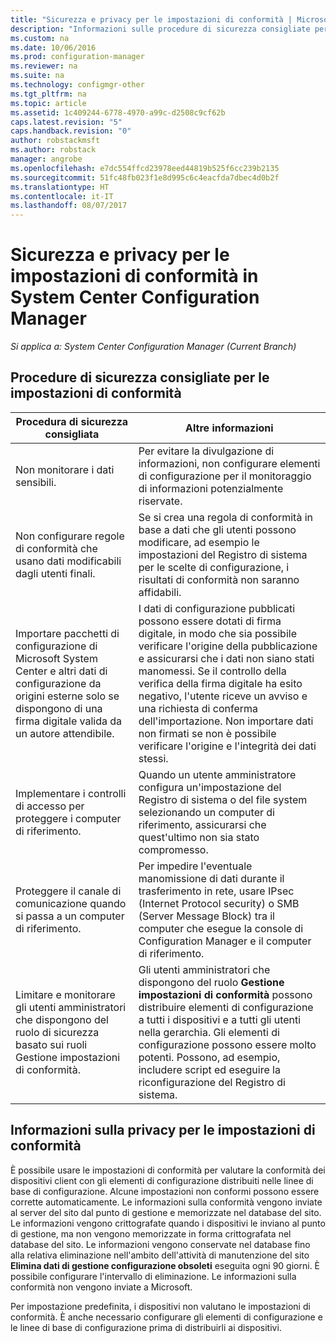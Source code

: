 ```yaml
---
title: "Sicurezza e privacy per le impostazioni di conformità | Microsoft Docs"
description: "Informazioni sulle procedure di sicurezza consigliate per le impostazioni di conformità in System Center Configuration Manager."
ms.custom: na
ms.date: 10/06/2016
ms.prod: configuration-manager
ms.reviewer: na
ms.suite: na
ms.technology: configmgr-other
ms.tgt_pltfrm: na
ms.topic: article
ms.assetid: 1c409244-6778-4970-a99c-d2508c9cf62b
caps.latest.revision: "5"
caps.handback.revision: "0"
author: robstackmsft
ms.author: robstack
manager: angrobe
ms.openlocfilehash: e7dc554ffcd23978eed44819b525f6cc239b2135
ms.sourcegitcommit: 51fc48fb023f1e8d995c6c4eacfda7dbec4d0b2f
ms.translationtype: HT
ms.contentlocale: it-IT
ms.lasthandoff: 08/07/2017
---
```

# <a name="security-and-privacy-for-compliance-settings-in-system-center-configuration-manager"></a>Sicurezza e privacy per le impostazioni di conformità in System Center Configuration Manager

*Si applica a: System Center Configuration Manager (Current Branch)*


## <a name="security-best-practices-for-compliance-settings"></a>Procedure di sicurezza consigliate per le impostazioni di conformità  

|Procedura di sicurezza consigliata|Altre informazioni|  
|----------------------------|----------------------|  
|Non monitorare i dati sensibili.|Per evitare la divulgazione di informazioni, non configurare elementi di configurazione per il monitoraggio di informazioni potenzialmente riservate.|  
|Non configurare regole di conformità che usano dati modificabili dagli utenti finali.|Se si crea una regola di conformità in base a dati che gli utenti possono modificare, ad esempio le impostazioni del Registro di sistema per le scelte di configurazione, i risultati di conformità non saranno affidabili.|  
|Importare pacchetti di configurazione di Microsoft System Center e altri dati di configurazione da origini esterne solo se dispongono di una firma digitale valida da un autore attendibile.|I dati di configurazione pubblicati possono essere dotati di firma digitale, in modo che sia possibile verificare l'origine della pubblicazione e assicurarsi che i dati non siano stati manomessi. Se il controllo della verifica della firma digitale ha esito negativo, l'utente riceve un avviso e una richiesta di conferma dell'importazione. Non importare dati non firmati se non è possibile verificare l'origine e l'integrità dei dati stessi.|  
|Implementare i controlli di accesso per proteggere i computer di riferimento.|Quando un utente amministratore configura un'impostazione del Registro di sistema o del file system selezionando un computer di riferimento, assicurarsi che quest'ultimo non sia stato compromesso.|  
|Proteggere il canale di comunicazione quando si passa a un computer di riferimento.|Per impedire l'eventuale manomissione di dati durante il trasferimento in rete, usare IPsec (Internet Protocol security) o SMB (Server Message Block) tra il computer che esegue la console di Configuration Manager e il computer di riferimento.|  
|Limitare e monitorare gli utenti amministratori che dispongono del ruolo di sicurezza basato sui ruoli Gestione impostazioni di conformità.|Gli utenti amministratori che dispongono del ruolo **Gestione impostazioni di conformità** possono distribuire elementi di configurazione a tutti i dispositivi e a tutti gli utenti nella gerarchia. Gli elementi di configurazione possono essere molto potenti. Possono, ad esempio, includere script ed eseguire la riconfigurazione del Registro di sistema.|  

## <a name="privacy-information-for-compliance-settings"></a>Informazioni sulla privacy per le impostazioni di conformità  
 È possibile usare le impostazioni di conformità per valutare la conformità dei dispositivi client con gli elementi di configurazione distribuiti nelle linee di base di configurazione. Alcune impostazioni non conformi possono essere corrette automaticamente. Le informazioni sulla conformità vengono inviate al server del sito dal punto di gestione e memorizzate nel database del sito. Le informazioni vengono crittografate quando i dispositivi le inviano al punto di gestione, ma non vengono memorizzate in forma crittografata nel database del sito. Le informazioni vengono conservate nel database fino alla relativa eliminazione nell'ambito dell'attività di manutenzione del sito **Elimina dati di gestione configurazione obsoleti** eseguita ogni 90 giorni. È possibile configurare l'intervallo di eliminazione. Le informazioni sulla conformità non vengono inviate a Microsoft.  

 Per impostazione predefinita, i dispositivi non valutano le impostazioni di conformità. È anche necessario configurare gli elementi di configurazione e le linee di base di configurazione prima di distribuirli ai dispositivi.  
